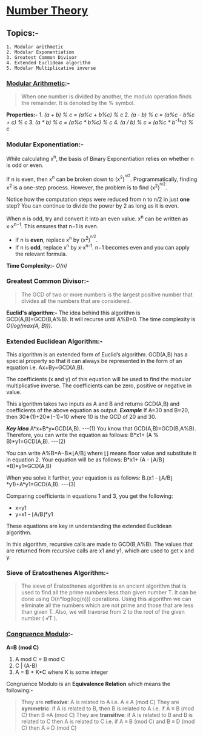 # [Number Theory](https://www.hackerearth.com/practice/math/number-theory/basic-number-theory-1/tutorial/)
## Topics:-
	1. Modular arithmetic
	2. Modular Exponentiation
	3. Greatest Common Divisor
	4. Extended Euclidean algorithm
	5. Modular Multiplicative inverse
### [Modular Arithmetic](https://brilliant.org/wiki/modular-arithmetic/):-
> When one number is divided by another, the modulo operation finds the remainder. It is denoted by the % symbol.

**Properties:-**
    1. *(a + b) % c = (a%c + b%c) % c*
    2. *(a - b) % c = (a%c - b%c + c) % c*
    3. *(a \* b) % c = (a%c \* b%c) % c*
    4. *(a / b) % c = (a%c \* b<sup>-1</sup>\*c) % c*
 
### Modular Exponentiation:-
While calculating  x<sup>n</sup>, the basis of 	Binary Exponentiation relies on whether  n  is odd or even.

If  n  is even, then  x<sup>n</sup>  can be broken down to  (x<sup>2</sup>)<sup><sup>n/2</sup></sup>. Programmatically, finding  x<sup>2</sup>  is a one-step process. However, the problem is to find  (x<sup>2</sup>)<sup><sup>n/2</sup></sup>.

Notice how the computation steps were reduced from  n  to  n/2  in just  **one**  step? You can continue to divide the power by  2  as long as it is even.

When  n  is odd, try and convert it into an even value.  x<sup>n</sup>  can be written as  x⋅x<sup>n−1</sup>. This ensures that  n−1  is even.

-   If  n  is **even**, replace  x<sup>n</sup>  by  (x<sup>2</sup>)<sup><sup>n/2</sup></sup>.
-   If  n  is **odd**, replace  x<sup>n</sup>  by  x⋅x<sup>n-1</sup>.  n−1  becomes even and you can apply the relevant formula.

**Time Complexity:-** _O(n)_
### Greatest Common Divisor:-
> The GCD of two or more numbers is the largest positive number that divides all the numbers that are considered.

**Euclid's algorithm:-** The idea behind this algorithm is GCD(A,B)=GCD(B,A%B). It will recurse until A%B=0. 
The time complexity is  _O(log(max(A, B)))_.
### Extended Euclidean Algorithm:-
This algorithm is an extended form of Euclid’s algorithm.  GCD(A,B)  has a special property so that it can always be represented in the form of an equation i.e.  Ax+By=GCD(A,B).

The coefficients (x and y) of this equation will be used to find the modular multiplicative inverse. The coefficients can be zero, positive or negative in value.

This algorithm takes two inputs as A and B and returns  GCD(A,B)  and coefficients of the above equation as output.
**_Example_**
If A=30 and B=20, then  30∗(1)+20∗(−1)=10  where 10 is the GCD of 20 and 30.

**_Key idea_**
A\*x+B\*y=GCD(A,B). ---(1)
You know that  GCD(A,B)=GCD(B,A%B). Therefore, you can write the equation as follows: B*x1+ (A % B)*y1=GCD(A,B). ---(2)

You can write  A%B=A−B∗⌊A/B⌋  where  ⌊⌋  means floor value and substitute it in equation 2. Your equation will be as follows: B*x1+ (A -  ⌊A/B⌋*B)*y1=GCD(A,B)  

When you solve it further, your equation is as follows: B.(x1  -  ⌊A/B⌋\*y1)+A\*y1=GCD(A,B). ---(3)

Comparing coefficients in equations 1 and 3, you get the following:

-   x=y1
-   y=x1  -  ⌊A/B⌋*y1

These equations are key in understanding the extended Euclidean algorithm.

In this algorithm, recursive calls are made to  GCD(B,A%B). The values that are returned from recursive calls are  x1  and  y1, which are used to get x and y.
### Sieve of Eratosthenes Algorithm:-
> The sieve of Eratosthenes algorithm is an ancient algorithm that is used to find all the prime numbers less than given number T. It can be done using O(n*log(log(n))) operations. Using this algorithm we can eliminate all the numbers which are not prime and those that are less than given T. Also, we will traverse from 2 to the root of the given number ( √T ).
### [Congruence Modulo](https://www.khanacademy.org/computing/computer-science/cryptography/modarithmetic/a/congruence-modulo):-
**A≡B  (mod C)** 
1. A mod C = B mod C
2. C | (A-B)
3. A = B + K*C where K is some integer

 Congruence Modulo is an **Equivalence Relation** which means the following:-
 > They are  **reflexive**: A is related to A i.e. A ≡ A  (mod C)
 > They are  **symmetric**: if A is related to B, then B is related to A  i.e. if A ≡ B (mod C) then B ≡A  (mod C)
 > They are  **transitive**: if A is related to B and B is related to C then A is related to C i.e. if A ≡ B  (mod C) and B ≡ D (mod C) then A ≡ D  (mod C)